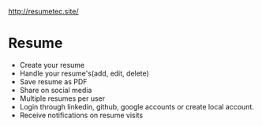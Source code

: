 http://resumetec.site/

# Resume
- Create your resume 
- Handle your resume's(add, edit, delete)
- Save resume as PDF
- Share on social media
- Multiple resumes per user
- Login through linkedin, github, google accounts or create local account.
- Receive notifications on resume visits

